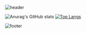 ![header](https://capsule-render.vercel.app/api?type=waving&color=DC143C&height=100&section=header&text=WELCOME%20🧸&fontSize=30&fontAlignY=20&fontColor=FDF5E6)

![Anurag's GitHub stats](https://github-readme-stats.vercel.app/api?username=ssongplay&show_icons=true&count_private=true&include_all_commits=true&hide=stars,contribs&theme=swift)
[![Top Langs](https://github-readme-stats.vercel.app/api/top-langs/?username=ssongplay&layout=compact&hide=jupyter%20notebook,html&theme=swift)](https://github.com/ssongplay/github-readme-stats)

![footer](https://capsule-render.vercel.app/api?type=waving&color=DC143C&height=100&section=footer&fontSize=10)
